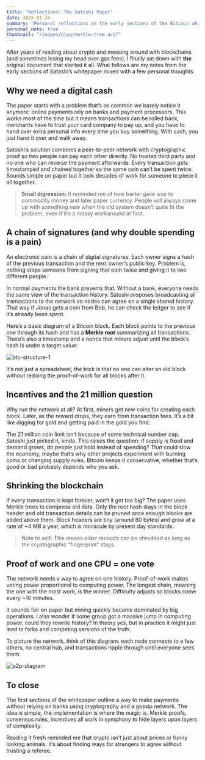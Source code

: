 ```yaml
---
title: "Reflections: The Satoshi Paper"
date: 2025-01-24
summary: "Personal reflections on the early sections of the Bitcoin whitepaper, exploring the problems it solves and the questions it raises."
personal_note: true
thumbnail: "/images/blog/merkle-tree.avif"
---
```


After years of reading about crypto and messing around with blockchains (and sometimes losing my head over gas fees), I finally sat down with **the** original document that started it all. What follows are my notes from the early sections of Satoshi’s whitepaper mixed with a few personal thoughts. 

## Why we need a digital cash

The paper starts with a problem that’s so common we barely notice it anymore: online payments rely on banks and payment processors. This works most of the time but it means transactions can be rolled back, merchants have to trust your card company to pay up, and you have to hand over extra personal info every time you buy something. With cash, you just hand it over and walk away.

Satoshi’s solution combines a peer-to-peer network with cryptographic proof so two people can pay each other directly. No trusted third party and no one who can reverse the payment afterwards. Every transaction gets timestamped and chained together so the same coin can’t be spent twice. Sounds simple on paper but it took decades of work for someone to piece it all together.

> **Small digression:** It reminded me of how barter gave way to commodity money and later paper currency. People will always come up with something new when the old system doesn’t quite fit the problem, even if it’s a messy workaround at first.

## A chain of signatures (and why double spending is a pain)

An electronic coin is a chain of digital signatures. Each owner signs a hash of the previous transaction and the next owner’s public key. Problem is, nothing stops someone from signing that coin twice and giving it to two different people.

In normal payments the bank prevents that. Without a bank, everyone needs the same view of the transaction history. Satoshi proposes broadcasting all transactions to the network so nodes can agree on a single shared history. That way if Jonas gets a coin from Bob, he can check the ledger to see if it’s already been spent.

Here’s a basic diagram of a Bitcoin block. Each block points to the previous one through its hash and has a **Merkle root** summarizing all transactions. There’s also a timestamp and a nonce that miners adjust until the block’s hash is under a target value:

![btc-structure-1](https://upload.wikimedia.org/wikipedia/commons/thumb/5/55/Bitcoin_Block_Data.svg/1024px-Bitcoin_Block_Data.svg.png)

It’s not just a spreadsheet, the trick is that no one can alter an old block without redoing the proof-of-work for all blocks after it.

## Incentives and the 21 million question

Why run the network at all? At first, miners get new coins for creating each block. Later, as the reward drops, they earn from transaction fees. It’s a bit like digging for gold and getting paid in the gold you find.

The 21 million coin limit isn’t because of some technical number cap. Satoshi just picked it, kinda. This raises the question: if supply is fixed and demand grows, do people just hold instead of spending? That could slow the economy, maybe that’s why other projects experiment with burning coins or changing supply rules. Bitcoin keeps it conservative, whether that’s good or bad probably depends who you ask.

## Shrinking the blockchain

If every transaction is kept forever, won’t it get too big? The paper uses Merkle trees to compress old data. Only the root hash stays in the block header and old transaction details can be pruned once enough blocks are added above them. Block headers are tiny (around 80 bytes) and grow at a rate of ~4 MB a year, which is miniscule by present day standards.

> Note to self: This means older receipts can be shredded as long as the cryptographic “fingerprint” stays.

## Proof of work and one CPU = one vote

The network needs a way to agree on one history. Proof-of-work makes voting power proportional to computing power. The longest chain, meaning the one with the most work, is the winner. Difficulty adjusts so blocks come every ~10 minutes.

It sounds fair on paper but mining quickly became dominated by big operations. I also wonder if some group got a massive jump in computing power, could they rewrite history? In theory yes, but in practice it might just lead to forks and competing versions of the truth.

To picture the network, think of this diagram: each node connects to a few others, no central hub, and transactions ripple through until everyone sees them.

![p2p-diagram](https://upload.wikimedia.org/wikipedia/commons/f/fa/Unstructured_peer-to-peer_network_diagram.png)

## To close

The first sections of the whitepaper outline a way to make payments without relying on banks using cryptography and a gossip network. The idea is simple, the implementation is where the magic is. Merkle proofs, consensus rules, incentives all work in symphony to hide layers upon layers of complexity.

Reading it fresh reminded me that crypto isn’t just about prices or funny looking animals. It’s about finding ways for strangers to agree without trusting a referee. 



